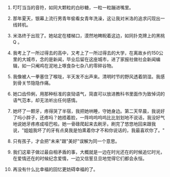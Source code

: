 1.  叮叮当当的音符，如同大颗粒的白砂糖，一粒一粒蹦进嘴里。

2.  那年夏天，银幕上流行男青年偷看女青年洗澡，这让我对米洛的追求闪现出一线转机。

3.  米洛终于出现了。她站定在楼梯口，漠然地睥睨着这边，如同扑克牌上的黑桃
    Q 。

4.  我考上了一所过得去的高中，又考上了一所过得去的大学，在离故乡约150公里的大城市，念的是新闻，毕业后留在这座城市，进了家报社做社会新闻编辑，如一只阉鸡在泥地上啄食杂七杂八的零碎谷物。

5.  我像被人一拳塞住了喉咙，半天发不出声来。清明时节的野风透着阴湿。我感到骨关节隐隐作痛。

6.  她口齿伶俐，用那种标准的哀恸语气，简直可以放进教科书里面作为致悼词的语气范本，却无法听出任何感情。

7.  她坏了一颗牙，疼得哭了半宿，我把她哄睡，守她身边。第二天早晨，我说好了吗小胖子，还疼吗？她捂着脸，一阵呜呜呜呜比比划划地不说话，我没好气地说她牙疼疼成哑巴啦。她一骨碌爬起来去刷牙。刷完了悠悠地回来跟我说，"姐姐我坏了的牙有点臭我是怕熏着你才不和你说话的，我最喜欢你了。"

8.  只有孩子，才会把"未来"跟"美好"误解为同一个意思。

9.  我们这辈子做过最自相矛盾的事，大概就是一边在时光还在的时候追忆时光，在爱情还在的时候纪念爱情，一边又信誓旦旦地觉得它们都会永恒。

10. 再没有什么比幸福的回忆更妨碍幸福的了。
